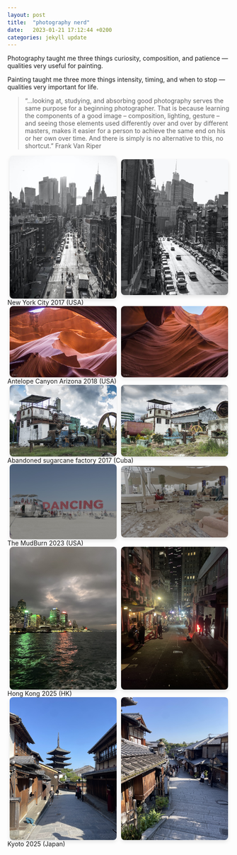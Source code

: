 ```yaml
---
layout: post
title:  "photography nerd"
date:   2023-01-21 17:12:44 +0200
categories: jekyll update
---
```


Photography taught me three things
curiosity, composition, and patience
 — qualities very useful for painting.  

Painting taught me three more things
intensity, timing, and when to stop
 — qualities very important for life.  


 >“…looking at, studying, and absorbing good photography serves the same purpose for a beginning photographer. That is because learning the components of a good image – composition, lighting, gesture – and seeing those elements used differently over and over by different masters, makes it easier for a person to achieve the same end on his or her own over time. And there is simply is no alternative to this, no shortcut.”
 Frank Van Riper

<div style="display:flex; justify-content:space-around; align-items:center;">
  <img src="/assets/images/photography/NYC1.jpg" alt="NYC" style="width:48%; height:auto; border-radius: 8px; box-shadow: 0 4px 8px rgba(0,0,0,0.1);">
  <img src="/assets/images/photography/NYC2.jpg" alt="New York City" style="width:48%; height:auto; border-radius: 8px; box-shadow: 0 4px 8px rgba(0,0,0,0.1);">
</div>
New York City 2017 (USA)
<br>

<div style="display:flex; justify-content:space-around; align-items:center;">
  <img src="/assets/images/photography/antelope1.jpg" alt="Antelope canyon" style="width:48%; height:auto; border-radius: 8px; box-shadow: 0 4px 8px rgba(0,0,0,0.1);">
  <img src="/assets/images/photography/antelope2.jpg" alt="Antelope canyon" style="width:48%; height:auto; border-radius: 8px; box-shadow: 0 4px 8px rgba(0,0,0,0.1);">
</div>
Antelope Canyon Arizona 2018 (USA)
<br>

<div style="display:flex; justify-content:space-around; align-items:center;">
  <img src="/assets/images/photography/Sugar1.jpg" alt="Havana in Cuba" style="width:48%; height:auto; border-radius: 8px; box-shadow: 0 4px 8px rgba(0,0,0,0.1);">
  <img src="/assets/images/photography/Sugar2.jpg" alt="Sugar cane factory in Havana" style="width:48%; height:auto; border-radius: 8px; box-shadow: 0 4px 8px rgba(0,0,0,0.1);">
</div>
Abandoned sugarcane factory 2017 (Cuba)
<br>

<div style="display:flex; justify-content:space-around; align-items:center;">
  <img src="/assets/images/photography/Mudburn1.jpg" alt="Burning Man" style="width:48%; height:auto; border-radius: 8px; box-shadow: 0 4px 8px rgba(0,0,0,0.1);">
  <img src="/assets/images/photography/Mudburn2.jpg" alt="Burning Man" style="width:48%; height:auto; border-radius: 8px; box-shadow: 0 4px 8px rgba(0,0,0,0.1);">
</div>
The MudBurn 2023 (USA)
<br>

<div style="display:flex; justify-content:space-around; align-items:center;">
  <img src="/assets/images/photography/HK1.jpg" alt="Hong Kong from the bay" style="width:48%; height:auto; border-radius: 8px; box-shadow: 0 4px 8px rgba(0,0,0,0.1);">
  <img src="/assets/images/photography/HK2.jpg" alt="Hong Kong City" style="width:48%; height:auto; border-radius: 8px; box-shadow: 0 4px 8px rgba(0,0,0,0.1);">
</div>
Hong Kong 2025 (HK)
<br>

<div style="display:flex; justify-content:space-around; align-items:center;">
  <img src="/assets/images/photography/Japan1.jpg" alt="Kyoto Japan" style="width:48%; height:auto; border-radius: 8px; box-shadow: 0 4px 8px rgba(0,0,0,0.1);">
  <img src="/assets/images/photography/Japan2.jpg" alt="Tori gate Japan" style="width:48%; height:auto; border-radius: 8px; box-shadow: 0 4px 8px rgba(0,0,0,0.1);">
</div>
Kyoto 2025 (Japan)
<br>
